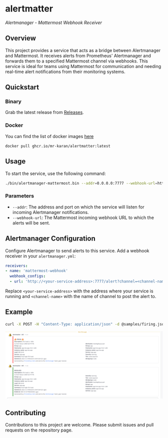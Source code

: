 # alertmatter

_Alertmanager - Mattermost Webhook Receiver_

## Overview

This project provides a service that acts as a bridge between Alertmanager and Mattermost. It receives alerts from Prometheus' Alertmanager and forwards them to a specified Mattermost channel via webhooks. This service is ideal for teams using Mattermost for communication and needing real-time alert notifications from their monitoring systems.

## Quickstart

### Binary

Grab the latest release from [Releases](https://github.com/mr-karan/alertmatter/releases).

### Docker

You can find the list of docker images [here](https://github.com/mr-karan/alertmatter/pkgs/container/alertmatter)

```
docker pull ghcr.io/mr-karan/alertmatter:latest
```

## Usage
To start the service, use the following command:

```bash
./bin/alertmanager-mattermost.bin --addr=0.0.0.0:7777 --webhook-url=https://mattermost.corp.internal/hooks/johndoe
```

### Parameters
- `--addr`: The address and port on which the service will listen for incoming Alertmanager notifications.
- `--webhook-url`: The Mattermost incoming webhook URL to which the alerts will be sent.

## Alertmanager Configuration

Configure Alertmanager to send alerts to this service. Add a webhook receiver in your `alertmanager.yml`:

```yaml
receivers:
- name: 'mattermost-webhook'
  webhook_configs:
  - url: 'http://<your-service-address>:7777/alert?channel=<channel-name>'
```

Replace `<your-service-address>` with the address where your service is running and `<channel-name>` with the name of channel to post the alert to.

## Example

```bash
curl -X POST -H "Content-Type: application/json" -d @samples/firing.json http://localhost:7777/alert\?channel\=production-alerts
```

![img](./samples/screenshot.png)

## Contributing

Contributions to this project are welcome. Please submit issues and pull requests on the repository page.
